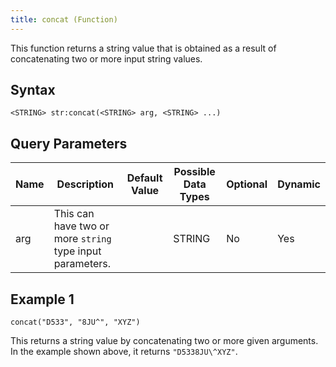 ```yaml
---
title: concat (Function)
---
```


This function returns a string value that is obtained as a result of concatenating two or more input string values.

## Syntax

    <STRING> str:concat(<STRING> arg, <STRING> ...)

## Query Parameters

| Name | Description                                               | Default Value | Possible Data Types | Optional | Dynamic |
|------|-----------------------------------------------------------|---------------|---------------------|----------|---------|
| arg  | This can have two or more `string` type input parameters. |               | STRING              | No       | Yes     |

## Example 1

    concat("D533", "8JU^", "XYZ")

This returns a string value by concatenating two or more given arguments. In the example shown above, it returns `"D5338JU\^XYZ"`.
